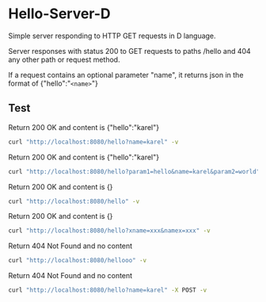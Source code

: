 # Hello-Server-D
Simple server responding to HTTP GET requests in D language.

Server responses with status 200 to GET requests to paths /hello and 404 any other path or request method.

If a request contains an optional parameter "name", it returns json in the format of {"hello":"```<name>```"}

## Test

Return 200 OK and content is {"hello":"karel"}
```bash
curl "http://localhost:8080/hello?name=karel" -v
```

Return 200 OK and content is {"hello":"karel"}
```bash
curl "http://localhost:8080/hello?param1=hello&name=karel&param2=world" -v
```

Return 200 OK and content is {}
```bash
curl "http://localhost:8080/hello" -v
```

Return 200 OK and content is {}
```bash
curl "http://localhost:8080/hello?xname=xxx&namex=xxx" -v
```

Return 404 Not Found and no content
```bash
curl "http://localhost:8080/hellooo" -v
```

Return 404 Not Found and no content
```bash
curl "http://localhost:8080/hello?name=karel" -X POST -v
```
